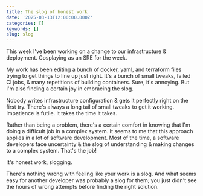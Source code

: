 ```yaml
---
title: The slog of honest work
date: '2025-03-13T12:00:00.000Z'
categories: []
keywords: []
slug: slog
---
```


This week I've been working on a change to our infrastructure & deployment. Cosplaying as an SRE for the week.

My work has been editing a bunch of docker, yaml, and terraform files trying to get things to line up just right. It's a bunch of small tweaks, failed CI jobs, & many repetitions of building containers. Sure, it's annoying. But I'm also finding a certain joy in embracing the slog.

Nobody writes infrastructure configuration & gets it perfectly right on the first try. There's always a long tail of small tweaks to get it working. Impatience is futile. It takes the time it takes.

Rather than being a problem, there's a certain comfort in knowing that I'm doing a difficult job in a complex system. It seems to me that this approach applies in a lot of software development. Most of the time, a software developers face uncertainty & the slog of understanding & making changes to a complex system. That's the job!

It's honest work, slogging.

There's nothing wrong with feeling like your work is a slog. And what seems easy for another developer was probably a slog for them; you just didn't see the hours of wrong attempts before finding the right solution.
